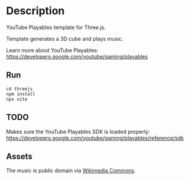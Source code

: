 # Description

YouTube Playables template for Three.js.

Template generates a 3D cube and plays music.

Learn more about YouTube Playables: https://developers.google.com/youtube/gaming/playables

## Run
```
cd threejs
npm install
npx vite
```

## TODO
Makes sure the YouTube Playables SDK is loaded properly: https://developers.google.com/youtube/gaming/playables/reference/sdk

## Assets

The music is public domain via [Wikimedia Commons](https://commons.wikimedia.org/wiki/File:Ludwig_van_Beethoven_-_sonata_no._14_in_c_sharp_minor_%27moonlight%27,_op._27_no._2_-_i._adagio_sostenuto.ogg).
